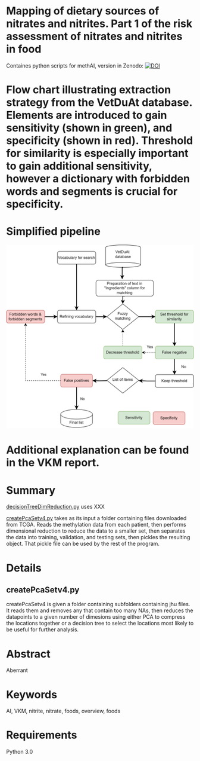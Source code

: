 # Mapping of dietary sources of nitrates and nitrites. Part 1 of the risk assessment of nitrates and nitrites in food

Containes python scripts for methAI, version in Zenodo:
[![DOI](https://zenodo.org/badge/320275625.svg)](https://zenodo.org/doi/10.5281/zenodo.11530986XXX)

# Flow chart illustrating extraction strategy from the VetDuAt database. Elements are introduced to gain sensitivity (shown in green), and specificity (shown in red). Threshold for similarity is especially important to gain additional sensitivity, however a dictionary with forbidden words and segments is crucial for specificity. 

# Simplified pipeline
![alt text](https://github.com/bazyliszek/VKM-001-nitrit-nitrate/blob/main/VetDuAt_Fig_2109.png)

# Additional explanation can be found in the VKM report.


# Summary

[decisionTreeDimReduction.py](https://github.com/bazyliszek/methAI/blob/main/decisionTreeDimReduction.py) uses XXX

[createPcaSetv4.py](https://github.com/bazyliszek/methAI/blob/main/createPcaSetv4.py) takes as its input a folder containing files downloaded from TCGA. Reads the methylation data from each patient, then performs dimensional reduction to reduce the data to a smaller set, then separates the data into training, validation, and testing sets, then pickles the resulting object. That pickle file can be used by the rest of the program.



# Details
## createPcaSetv4.py
createPcaSetv4 is given a folder containing subfolders containing jhu files. It reads them and removes any that contain too many NAs, then reduces the datapoints to a given number of dimesions using either PCA to compress the locations together or a decision tree to select the locations most likely to be useful for further analysis.




# Abstract

Aberrant 

# Keywords
AI, VKM, nitrite, nitrate, foods, overview, foods

# Requirements
Python 3.0

